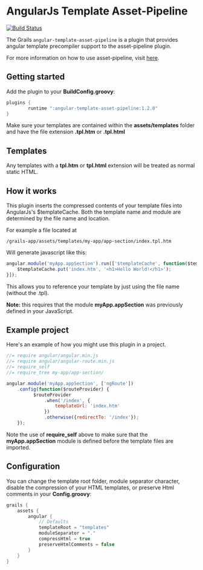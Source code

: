 AngularJs Template Asset-Pipeline
================================
[![Build Status](https://drone.io/github.com/craigburke/angular-template-asset-pipeline/status.png)](https://drone.io/github.com/craigburke/angular-template-asset-pipeline/latest)

The Grails `angular-template-asset-pipeline` is a plugin that provides angular template precompiler support to the asset-pipeline plugin.

For more information on how to use asset-pipeline, visit [here](http://www.github.com/bertramdev/asset-pipeline).

## Getting started
Add the plugin to your **BuildConfig.groovy**:
```groovy
plugins {
		runtime ":angular-template-asset-pipeline:1.2.0"
}
```
Make sure your templates are contained within the **assets/templates** folder and have the file extension **.tpl.htm** or **.tpl.html**

## Templates

Any templates with a **tpl.htm** or **tpl.html** extension will be treated as normal static HTML.

## How it works

This plugin inserts the compressed contents of your template files into AngularJs's $templateCache.
Both the template name and module are determined by the file name and location.

For example a file located at

```
/grails-app/assets/templates/my-app/app-section/index.tpl.htm
```

Will generate javascript like this:
```javascript
angular.module('myApp.appSection').run(['$templateCache', function($templateCache) {
	$templateCache.put('index.htm', '<h1>Hello World!</h1>');
}]);
```
This allows you to reference your template by just using the file name (without the .tpl).

**Note:** this requires that the module **myApp.appSection** was previously defined in your JavaScript.

## Example project
Here's an example of how you might use this plugin in a project.
```javascript
//= require angular/angular.min.js
//= require angular/angular-route.min.js
//= require_self
//= require_tree my-app/app-section/

angular.module('myApp.appSection', ['ngRoute'])
	.config(function($routeProvider) {
	      $routeProvider
	          .when('/index', {
	              templateUrl: 'index.htm'
	          })
	          .otherwise({redirectTo: '/index'});
	});
```
Note the use of **require_self** above to make sure that the **myApp.appSection** module is defined before the template files are imported.

## Configuration
You can change the template root folder, module separator character, disable the compression of your HTML templates, or preserve Html comments in your **Config.groovy**:
```groovy
grails {
	assets {
		angular {
			// Defaults
			templateRoot = "templates"
			moduleSeparator = "."
			compressHtml = true
			preserveHtmlComments = false
		}
	}
}
```
